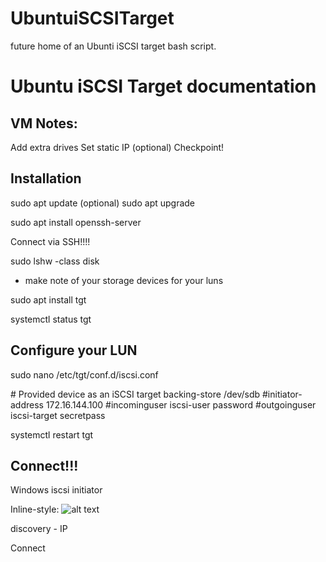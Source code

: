 # UbuntuiSCSITarget
future home of an Ubunti iSCSI target bash script.


# Ubuntu iSCSI Target documentation

## VM Notes:
Add extra drives
Set static IP (optional)
Checkpoint!


## Installation
sudo apt update
(optional) sudo apt upgrade

sudo apt install openssh-server

Connect via SSH!!!!

sudo lshw -class disk
* make note of your storage devices for your luns

sudo apt install tgt

systemctl status tgt

## Configure your LUN
sudo nano /etc/tgt/conf.d/iscsi.conf


<target iqn.2020-02.example.com:lun1>
    # Provided device as an iSCSI target
    backing-store /dev/sdb                            
    #initiator-address 172.16.144.100 
    #incominguser iscsi-user password
    #outgoinguser iscsi-target secretpass
</target>

systemctl restart tgt


## Connect!!!

Windows iscsi initiator

Inline-style: 
![alt text](https://github.com/redmondmj/UbuntuiSCSITarget/images/iSCSIInitiator.png "Windows iSCSI Initiator")

discovery - IP

Connect